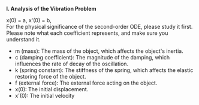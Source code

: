 
**I. Analysis of the Vibration Problem**

x(0) = a,  x'(0) = b,  
For the physical significance of the second-order ODE, please study it first.  
Please note what each coefficient represents, and make sure you understand it.

- m (mass): The mass of the object, which affects the object's inertia.  
- c (damping coefficient): The magnitude of the damping, which influences the rate of decay of the oscillation.  
- k (spring constant): The stiffness of the spring, which affects the elastic restoring force of the object.  
- f (external force): The external force acting on the object.  
- x(0): The initial displacement.  
- x'(0): The initial velocity
